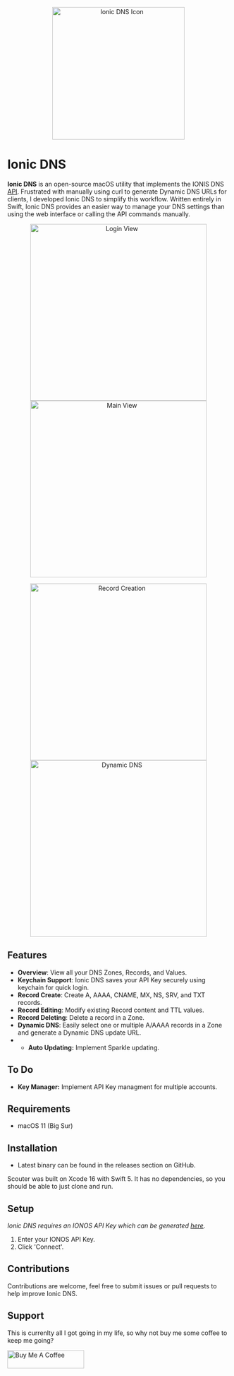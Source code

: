 <p align="center">
    <img alt="Ionic DNS Icon" src="http://www.jonalaniz.com/wp-content/uploads/2025/03/ionic_icon.png" width="300">
  
# Ionic DNS

**Ionic DNS** is an open-source macOS utility that implements the IONIS DNS [API](https://developer.hosting.ionos.com/docs/dns). Frustrated with manually using curl to generate Dynamic DNS URLs for clients, I developed Ionic DNS to simplify this workflow. Written entirely in Swift, Ionic DNS provides an easier way to manage your DNS settings than using the web interface or calling the API commands manually.

<p align="center">
    <img alt="Login View" src="https://static.jonalaniz.com/ionic/login.png" width="400">
    <img alt="Main View" src="https://static.jonalaniz.com/ionic/main.png" width="400">
</p>
<p align="center">
    <img alt="Record Creation" src="https://static.jonalaniz.com/ionic/record.png" width="400">
  	<img alt="Dynamic DNS" src="https://static.jonalaniz.com/ionic/ddns.png" width="400">
</p>

## Features
- **Overview**: View all your DNS Zones, Records, and Values.
- **Keychain Support**: Ionic DNS saves your API Key securely using keychain for quick login.
- **Record Create**: Create A, AAAA, CNAME, MX, NS, SRV, and TXT records.
- **Record Editing**: Modify existing Record content and TTL values.
- **Record Deleting**: Delete a record in a Zone.
- **Dynamic DNS**: Easily select one or multiple A/AAAA records in a Zone and generate a Dynamic DNS update URL.
- - **Auto Updating:** Implement Sparkle updating.

## To Do

- **Key Manager:** Implement API Key managment for multiple accounts.

## Requirements
- macOS 11 (Big Sur)

## Installation
- Latest binary can be found in the releases section on GitHub.

Scouter was built on Xcode 16 with Swift 5. It has no dependencies, so you should be able to just clone and run.

## Setup

*Ionic DNS requires an IONOS API Key which can be generated [here](https://developer.hosting.ionos.com/keys).*

1. Enter your IONOS API Key.
2. Click 'Connect'.

## Contributions
Contributions are welcome, feel free to submit issues or pull requests to help improve Ionic DNS.

## Support
This is currenlty all I got going in my life, so why not buy me some coffee to keep me going?

<a href="https://www.buymeacoffee.com/jonalaniz" target="_blank"><img src="https://www.buymeacoffee.com/assets/img/custom_images/yellow_img.png" alt="Buy Me A Coffee" height="41" width="174"></a>
